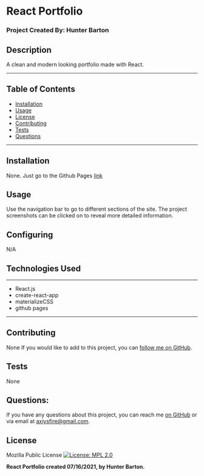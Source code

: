  
#  React Portfolio

### Project Created By: Hunter Barton
## **Description**
A clean and modern looking portfolio made with React.  
  
***
## **Table of Contents**
* [Installation](#installation)
* [Usage](#usage)
* [License](#license) 
* [Contributing](#contributing)
* [Tests](#tests)
* [Questions](#questions)
***
  
## Installation 
None. Just go to the Github Pages [link](mythosmystery.github.io/react-portfolio)

  
## Usage
Use the navigation bar to go to different sections of the site. The project screenshots can be clicked on to reveal more detailed information.

  
## Configuring
N/A


## Technologies Used
***
* React.js
* create-react-app
* materializeCSS
* github pages
***

  
## Contributing
None
If you would like to add to this project, you can [follow me on GitHub](https://github.com/mythosmystery).  
  
## Tests
None
  
## Questions:
If you have any questions about this project, you can reach me [on GitHub](https://github.com/mythosmystery)
or via email at axiysfire@gmail.com.
  
## License
Mozilla Public License
[![License: MPL 2.0](https://img.shields.io/badge/License-MPL%202.0-brightgreen.svg)](https://opensource.org/licenses/MPL-2.0)
  
**React Portfolio created 07/16/2021, by Hunter Barton.** 
  